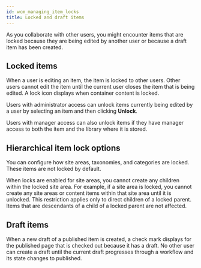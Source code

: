 ```yaml
---
id: wcm_managing_item_locks
title: Locked and draft items
---
```





As you collaborate with other users, you might encounter items that are locked because they are being edited by another user or because a draft item has been created.

## Locked items

When a user is editing an item, the item is locked to other users. Other users cannot edit the item until the current user closes the item that is being edited. A lock icon displays when container content is locked.

Users with administrator access can unlock items currently being edited by a user by selecting an item and then clicking **Unlock**.

Users with manager access can also unlock items if they have manager access to both the item and the library where it is stored.

## Hierarchical item lock options

You can configure how site areas, taxonomies, and categories are locked. These items are not locked by default.

When locks are enabled for site areas, you cannot create any children within the locked site area. For example, if a site area is locked, you cannot create any site areas or content items within that site area until it is unlocked. This restriction applies only to direct children of a locked parent. Items that are descendants of a child of a locked parent are not affected.

## Draft items

When a new draft of a published item is created, a check mark displays for the published page that is checked out because it has a draft. No other user can create a draft until the current draft progresses through a workflow and its state changes to published.

